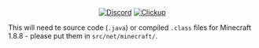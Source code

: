 <p align="center">
<a href="https://discord.gg/nPMF9KASS5"><img align="center" alt="Discord" src="https://img.shields.io/discord/814946314713956392?color=BBADA1&label=DISCORD&logo=discord&logoColor=white&style=for-the-badge"></a>
<a href="https://share.clickup.com/l/4-14731105-1/list"><img align="center" alt="Clickup" src="https://img.shields.io/static/v1?message=view&color=BBADA1&label=ClickUp&logo=trello&logoColor=white&style=for-the-badge"></a>
</p>

This will need te source code (`.java`) or compiled `.class` files for Minecraft 1.8.8 - please put them in `src/net/minecraft/`.
